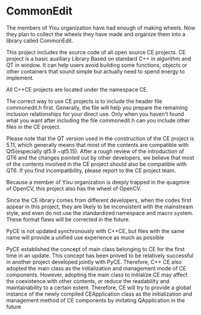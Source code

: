 # CommonEdit
The members of Yixu organization have had enough of making wheels. Now they plan to collect the wheels they have made and organize them into a library called CommonEdit.

This project includes the source code of all open source CE projects.
CE project is a basic auxiliary Library Based on standard C++ in algorithm and QT in window.
It can help users avoid building some functions, objects or other containers that sound simple but actually need to spend energy to implement.

All C++CE projects are located under the namespace CE.

The correct way to use CE projects is to include the header file commonedit.h first.
Generally, the file will help you prepare the remaining inclusion relationships for your direct use.
Only when you haven't found what you want after including the file commonedit.h can you include other files in the CE project.

Please note that the QT version used in the construction of the CE project is 5.11, which generally means that most of the contents are compatible with Qt5(especially qt5.9 ~qt5.15).
After a rough review of the introduction of QT6 and the changes pointed out by other developers, we believe that most of the contents involved in the CE project should also be compatible with QT6.
If you find incompatibility, please report to the CE project team.

Because a member of Yixu organization is deeply trapped in the quagmire of OpenCV, this project also has the wheel of OpenCV.

Since the CE library comes from different developers, when the codes first appear in this project, they are likely to be inconsistent with the mainstream style, and even do not use the standardized namespace and macro system. These format flaws will be corrected in the future.

PyCE is not updated synchronously with C++CE, but files with the same name will provide a unified use experience as much as possible

PyCE established the concept of main class belonging to CE for the first time in an update. This concept has been proved to be relatively successful in another project developed jointly with PyCE. Therefore, C++ CE also adopted the main class as the initialization and management mode of CE components. However, adopting the main class to initialize CE may affect the coexistence with other contents, or reduce the readability and maintainability to a certain extent. Therefore, CE will try to provide a global instance of the newly compiled CEApplication class as the initialization and management method of CE components by imitating QApplication in the future
